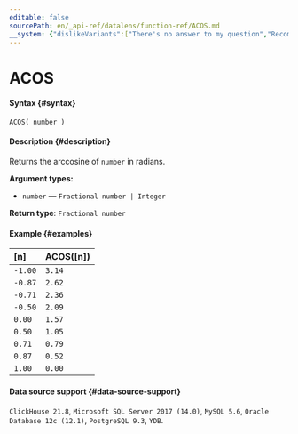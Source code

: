 ```yaml
---
editable: false
sourcePath: en/_api-ref/datalens/function-ref/ACOS.md
__system: {"dislikeVariants":["There's no answer to my question","Recommendations aren't helpful","Content does not match the title","Other"]}
---
```


# ACOS



#### Syntax {#syntax}


```
ACOS( number )
```

#### Description {#description}
Returns the arccosine of `number` in radians.

**Argument types:**
- `number` — `Fractional number | Integer`


**Return type**: `Fractional number`

#### Example {#examples}



| **[n]**   | **ACOS([n])**   |
|:----------|:----------------|
| `-1.00`   | `3.14`          |
| `-0.87`   | `2.62`          |
| `-0.71`   | `2.36`          |
| `-0.50`   | `2.09`          |
| `0.00`    | `1.57`          |
| `0.50`    | `1.05`          |
| `0.71`    | `0.79`          |
| `0.87`    | `0.52`          |
| `1.00`    | `0.00`          |




#### Data source support {#data-source-support}

`ClickHouse 21.8`, `Microsoft SQL Server 2017 (14.0)`, `MySQL 5.6`, `Oracle Database 12c (12.1)`, `PostgreSQL 9.3`, `YDB`.
